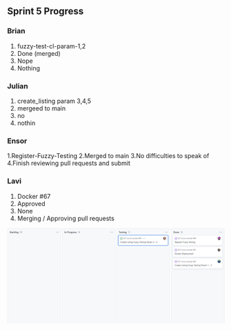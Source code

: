 ##  **Sprint 5 Progress**

###  **Brian**
1. fuzzy-test-cl-param-1,2
2. Done (merged)
3. Nope
4. Nothing

###  **Julian**
1. create_listing param 3,4,5
2. mergeed to main
3. no
4. nothin

###  **Ensor**
1.Register-Fuzzy-Testing
2.Merged to main
3.No difficulties to speak of
4.Finish reviewing pull requests and submit

###  **Lavi**
1. Docker #67
2. Approved
3. None
4. Merging / Approving pull requests

<img title="sprint5 progress" alt="sprint 5 progress" src="/sprint5_progress.png">
